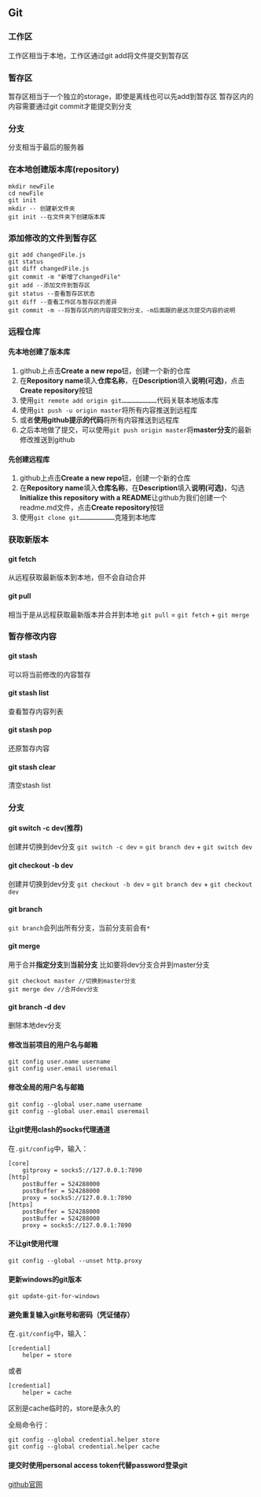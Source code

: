 ## Git

### 工作区

工作区相当于本地，工作区通过git add将文件提交到暂存区

### 暂存区

暂存区相当于一个独立的storage，即使是离线也可以先add到暂存区
暂存区内的内容需要通过git commit才能提交到分支

### 分支

分支相当于最后的服务器

### 在本地创建版本库(repository)

```
mkdir newFile
cd newFile
git init
mkdir -- 创建新文件夹
git init --在文件夹下创建版本库
```

### 添加修改的文件到暂存区

```
git add changedFile.js
git status
git diff changedFile.js
git commit -m "新增了changedFile"
git add --添加文件到暂存区
git status --查看暂存区状态
git diff --查看工作区与暂存区的差异
git commit -m --将暂存区内的内容提交到分支，-m后面跟的是这次提交内容的说明
```

### 远程仓库

#### 先本地创建了版本库

1. github上点击**Create a new repo**钮，创建一个新的仓库
1. 在**Repository name**填入**仓库名称**，在**Description**填入**说明(可选)**，点击**Create repository**按钮
1. 使用`git remote add origin git…………………………`代码关联本地版本库
1. 使用`git push -u origin master`将所有内容推送到远程库
1. 或者**使用github提示的代码**将所有内容推送到远程库
1. 之后本地做了提交，可以使用`git push origin master`将**master分支**的最新修改推送到github

#### 先创建远程库

1. github上点击**Create a new repo**钮，创建一个新的仓库
1. 在**Repository name**填入**仓库名称**，在**Description**填入**说明(可选)**，勾选**Initialize this repository with a README**让github为我们创建一个readme.md文件，点击**Create repository**按钮
1. 使用`git clone git…………………………`克隆到本地库

### 获取新版本

#### git fetch

从远程获取最新版本到本地，但不会自动合并

#### git pull

相当于是从远程获取最新版本并合并到本地
`git pull` = `git fetch` + `git merge`

### 暂存修改内容

#### git stash

可以将当前修改的内容暂存

#### git stash list

查看暂存内容列表

#### git stash pop

还原暂存内容

#### git stash clear

清空stash list

### 分支

#### git switch -c dev(推荐)

创建并切换到dev分支
`git switch -c dev` = `git branch dev` + `git switch dev`

#### git checkout -b dev

创建并切换到dev分支
`git checkout -b dev` = `git branch dev` + `git checkout dev`

#### git branch

`git branch`会列出所有分支，当前分支前会有`*`

#### git merge

用于合并**指定分支**到**当前分支**
比如要将dev分支合并到master分支

```
git checkout master //切换到master分支
git merge dev //合并dev分支
```

#### git branch -d dev

删除本地dev分支

#### 修改当前项目的用户名与邮箱

```
git config user.name username
git config user.email useremail
```

#### 修改全局的用户名与邮箱

```
git config --global user.name username
git config --global user.email useremail
```

#### 让git使用clash的socks代理通道

在`.git/config`中，输入：

```
[core]
	gitproxy = socks5://127.0.0.1:7890
[http]
	postBuffer = 524288000
	postBuffer = 524288000
	proxy = socks5://127.0.0.1:7890
[https]
	postBuffer = 524288000
	postBuffer = 524288000
	proxy = socks5://127.0.0.1:7890
```

#### 不让git使用代理

```
git config --global --unset http.proxy
```

#### 更新windows的git版本

```
git update-git-for-windows
```

#### 避免重复输入git账号和密码（凭证储存）

在`.git/config`中，输入：

```
[credential]
	helper = store
```
或者

```
[credential]
	helper = cache
```

区别是cache临时的，store是永久的

全局命令行：

```
git config --global credential.helper store
git config --global credential.helper cache
```

#### 提交时使用personal access token代替password登录git

[github官网](https://docs.github.com/en/authentication/keeping-your-account-and-data-secure/creating-a-personal-access-token)